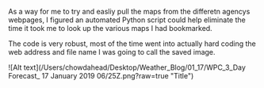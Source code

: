 As a way for me to try and easliy pull the maps from the differetn agencys webpages, I figured an automated Python script could help eliminate the time it took me to look up the various maps I had bookmarked. 

The code is very robust, most of the time went into actually hard coding the web address and file name I was going to call the saved image.

![Alt text](/Users/chowdahead/Desktop/Weather_Blog/01_17/WPC_3_Day Forecast_ 17 January 2019 06/25Z.png?raw=true "Title")
